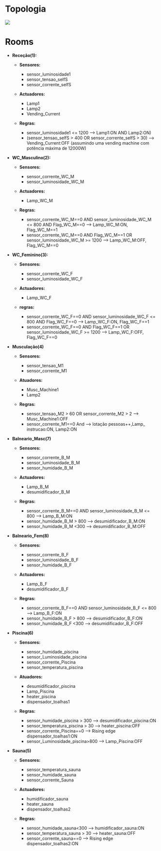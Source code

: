# Topologia

![](https://scontent.flis4-1.fna.fbcdn.net/v/t1.15752-9/60555753_821565611563038_5391826377743794176_n.png?_nc_cat=102&_nc_ht=scontent.flis4-1.fna&oh=13afa4267becede9408de756f7bc1b57&oe=5D5240FE)

# Rooms

* **Receção(1):**
  * **Sensores:**
    * sensor_luminosidade1
    * sensor_tensao_selfS
    * sensor_corrente_selfS

  * **Actuadores:**
    * Lamp1
    * Lamp2
    * Vending_Current

  * **Regras:**
    * sensor_luminosidade1 <= 1200  --> Lamp1:ON AND Lamp2:ON)
    * (sensor_tensao_selfS > 400 OR sensor_corrente_selfS > 30) --> Vending_Current:OFF
      (assumindo uma vending machine com potência máxima de 12000W)


* **WC_Masculino(2):** 
  * **Sensores:**
    * sensor_corrente_WC_M
    * sensor_luminosidade_WC_M

  * **Actuadores:**
    * Lamp_WC_M

  * **Regras:** 
    * sensor_corrente_WC_M==0 AND sensor_luminosidade_WC_M <= 800 AND Flag_WC_M==0 --> Lamp_WC_M:ON, Flag_WC_M==1
    * sensor_corrente_WC_M==0 AND Flag_WC_M==1 OR sensor_luminosidade_WC_M >= 1200  --> Lamp_WC_M:OFF, Flag_WC_M==0

* **WC_Feminino(3):** 
  * **Sensores:**
    * sensor_corrente_WC_F
    * sensor_luminosidade_WC_F

  * **Actuadores:**
    * Lamp_WC_F

  * **regras:** 
    * sensor_corrente_WC_F==0 AND sensor_luminosidade_WC_F <= 800 AND Flag_WC_F==0 --> Lamp_WC_F:ON, Flag_WC_F==1
    * sensor_corrente_WC_F==0 AND Flag_WC_F==1 OR sensor_luminosidade_WC_F >= 1200   --> Lamp_WC_F:OFF, Flag_WC_F==0

* **Musculação(4)**
  * **Sensores:**
    * sensor_tensao_M1 
    * sensor_corrente_M1
   

  * **Atuadores:**
    * Musc_Machine1
    * Lamp2
    

  * **Regras:**
    * sensor_tensao_M2 > 60 OR sensor_corrente_M2 > 2 --> Musc_Machine1:OFF 
    * sensor_corrente_M1==0 And --> lotação pessoas++,Lamp_ instrucao:ON, Lamp2:ON
  

* **Balneario_Masc(7)**
  * **Sensores:**
    * sensor_corrente_B_M
    * sensor_luminosidade_B_M
    * sensor_humidade_B_M

  * **Actuadores:**
    * Lamp_B_M
    * desumidificador_B_M

  * **Regras:**
    * sensor_corrente_B_M==0 AND sensor_luminosidade_B_M <= 800  --> Lamp_B_M:ON
    * sensor_humidade_B_M > 800 --> desumidificador_B_M:ON
    * sensor_humidade_B_M <300 --> desumidificador_B_M:OFF

* **Balneario_Fem(8)**
  * **Sensores:**
    * sensor_corrente_B_F
    * sensor_luminosidade_B_F
    * sensor_humidade_B_F

  * **Actuadores:**
    * Lamp_B_F
    * desumidificador_B_F

  * **Regras:**
    * sensor_corrente_B_F==0 AND sensor_luminosidade_B_F <= 800  --> Lamp_B_F:ON 
    * sensor_humidade_B_F > 800 --> desumidificador_B_F:ON
    * sensor_humidade_B_F <300 --> desumidificador_B_F:OFF

* **Piscina(6)**
  * **Sensores:**
    * sensor_humidade_piscina
    * sensor_Luminosidade_piscina
    * sensor_corrente_Piscina
    * sensor_temperatura_piscina

  * **Atuadores:**
    * desumidificador_piscina
    * Lamp_Piscina
    * heater_piscina
    * dispensador_toalhas1

  * **Regras:**
    * sensor_humidade_piscina > 300 --> desumidificador_piscina:ON
    * sensor_temperatura_piscina > 30 --> heater_piscina:OFF
    * sensor_corrente_Piscina==0 --> Rising edge dispensador_toalhas1:ON
    * sensor_Luminosidade_piscina>800 --> Lamp_Piscina:OFF

* **Sauna(5)**
  * **Sensores:**
    * sensor_temperatura_sauna
    * sensor_humidade_sauna
    * sensor_corrente_Sauna

  * **Actuadores:**
    * humidificador_sauna
    * heater_sauna
    * dispensador_toalhas2

  * **Regras:**
    * sensor_humidade_sauna<300 --> humidificador_sauna:ON
    * sensor_temperatura_sauna > 30 --> heater_sauna:OFF
    * sensor_corrente_sauna==0 --> Rising edge dispensador_toalhas2:ON
